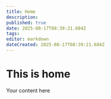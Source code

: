 ```yaml
---
title: Home
description: 
published: true
date: 2025-08-17T08:39:21.684Z
tags: 
editor: markdown
dateCreated: 2025-08-17T08:39:21.684Z
---
```


# This is home
Your content here